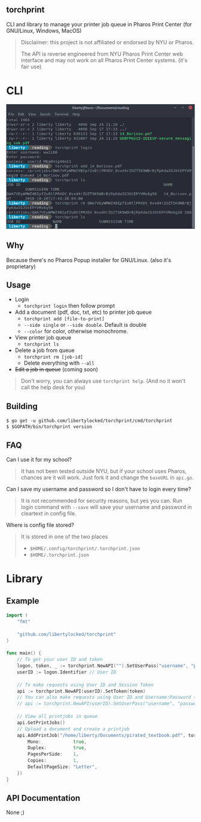 torchprint
---
CLI and library to manage your printer job queue in Pharos Print Center (for GNU/Linux, Windows, MacOS)

> Disclaimer: this project is not affiliated or endorsed by NYU or Pharos.
>
> The API is reverse engineered from NYU Pharos Print Center web interface and may not work on all Pharos Print Center systems.
> (it's fair use)

# CLI

![screenshot-of-cli-in-gnome-terminal](images/screen1.png)

## Why
Because there's no Pharos Popup installer for GNU/Linux. (also it's proprietary)

## Usage
- Login
  - `torchprint login` then follow prompt
- Add a document (pdf, doc, txt, etc) to printer job queue
  - `torchprint add [file-to-print]`
  - `--side single` or `--side double`. Default is double
  - `--color` for color, otherwise monochrome.
- View printer job queue
  - `torchprint ls`
- Delete a job from queue
  - `torchprint rm [job-id]`
  - Delete everything with `--all`
- ~~Edit a job in queue~~ (coming soon)

> Don't worry, you can always use `torchprint help`. (And no it won't call the help desk for you)

## Building
```
$ go get -u github.com/libertylocked/torchprint/cmd/torchprint
$ $GOPATH/bin/torchprint version
```

## FAQ
Can I use it for my school?
> It has not been tested outside NYU, but if your school uses Pharos, chances are it will work. Just fork it and change the `baseURL` in `api.go`.

Can I save my username and password so I don't have to login every time?
> It is not recommended for security reasons, but yes you can.
> Run login command with `--save` will save your username and password in cleartext in config file.

Where is config file stored?
> It is stored in one of the two places
> - `$HOME/.config/torchprint/.torchprint.json`
> - `$HOME/.torchprint.json`

# Library
## Example
```go
import (
	"fmt"

	"github.com/libertylocked/torchprint"
)

func main() {
	// To get your user ID and token
	logon, token, _ := torchprint.NewAPI("").SetUserPass("username", "password")
	userID := logon.Identifier // User ID

	// To make requests using User ID and Session Token
	api := torchprint.NewAPI(userID).SetToken(token)
	// You can also make requests using User ID and Username:Password (instead of token)
	// api := torchprint.NewAPI(userID).SetUserPass("username", "password")

	// View all printjobs in queue
	api.GetPrintJobs()
	// Upload a document and create a printjob
	api.AddPrintJob("/home/liberty/Documents/pirated_textbook.pdf", torchprint.FinishingOptions{
		Mono:            true,
		Duplex:          true,
		PagesPerSide:    1,
		Copies:          1,
		DefaultPageSize: "Letter",
	})
}
```

## API Documentation
None ;)

